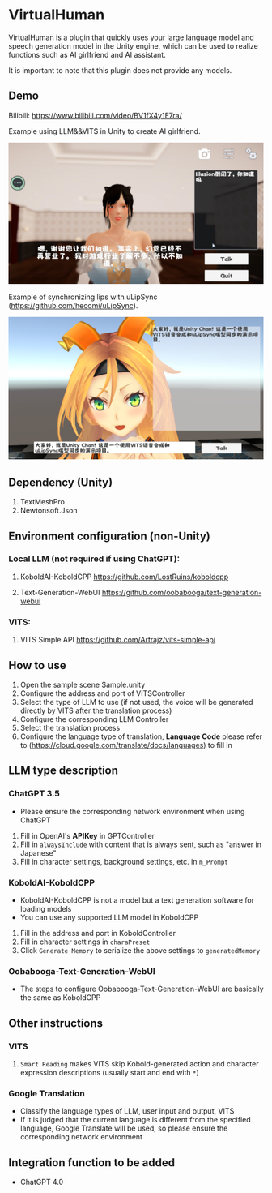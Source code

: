# VirtualHuman

VirtualHuman is a plugin that quickly uses your large language model and speech generation model in the Unity engine, which can be used to realize functions such as AI girlfriend and AI assistant.

It is important to note that this plugin does not provide any models.

## Demo

Bilibili: https://www.bilibili.com/video/BV1fX4y1E7ra/

Example using LLM&&VITS in Unity to create AI girlfriend.

<img src="Image/Sample.png">

Example of synchronizing lips with uLipSync (https://github.com/hecomi/uLipSync).

<img src="Image/Sample2.png">

## Dependency (Unity)
1. TextMeshPro
2. Newtonsoft.Json

## Environment configuration (non-Unity)
### Local LLM (not required if using ChatGPT):

1. KoboldAI-KoboldCPP https://github.com/LostRuins/koboldcpp

2. Text-Generation-WebUI https://github.com/oobabooga/text-generation-webui

### VITS:
1. VITS Simple API https://github.com/Artrajz/vits-simple-api

## How to use
1. Open the sample scene Sample.unity
2. Configure the address and port of VITSController
3. Select the type of LLM to use (if not used, the voice will be generated directly by VITS after the translation process)
4. Configure the corresponding LLM Controller
5. Select the translation process
6. Configure the language type of translation, <b>Language Code</b> please refer to (https://cloud.google.com/translate/docs/languages) to fill in

## LLM type description

### ChatGPT 3.5
- Please ensure the corresponding network environment when using ChatGPT
1. Fill in OpenAI's <b>APIKey</b> in GPTController
2. Fill in ``alwaysInclude`` with content that is always sent, such as "answer in Japanese"
3. Fill in character settings, background settings, etc. in ``m_Prompt``

### KoboldAI-KoboldCPP
- KoboldAI-KoboldCPP is not a model but a text generation software for loading models
- You can use any supported LLM model in KoboldCPP
1. Fill in the address and port in KoboldController
2. Fill in character settings in ``charaPreset``
3. Click ``Generate Memory`` to serialize the above settings to ``generatedMemory``

### Oobabooga-Text-Generation-WebUI
- The steps to configure Oobabooga-Text-Generation-WebUI are basically the same as KoboldCPP

## Other instructions

### VITS
1. ``Smart Reading`` makes VITS skip Kobold-generated action and character expression descriptions (usually start and end with ``*``)

### Google Translation
- Classify the language types of LLM, user input and output, VITS
- If it is judged that the current language is different from the specified language, Google Translate will be used, so please ensure the corresponding network environment

## Integration function to be added
- ChatGPT 4.0